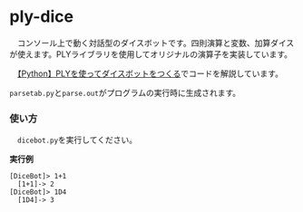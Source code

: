 # ply-dice

　コンソール上で動く対話型のダイスボットです。四則演算と変数、加算ダイスが使えます。PLYライブラリを使用してオリジナルの演算子を実装しています。
 
　[【Python】PLYを使ってダイスボットをつくる](https://qiita.com/4513echo/items/92b242c0995df3216d86)でコードを解説しています。
 
 `parsetab.py`と`parse.out`がプログラムの実行時に生成されます。



### 使い方

　`dicebot.py`を実行してください。
 
**実行例**
 ```
 [DiceBot]> 1+1
   [1+1]-> 2
 [DiceBot]> 1D4
   [1D4]-> 3
 ```
